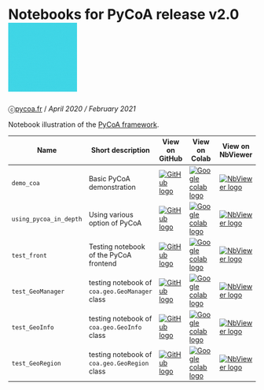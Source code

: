 #  Notebooks for PyCoA release v2.0 <img src="https://github.com/coa-project/coa-project.github.io/blob/main/fig/logo-anime.gif" width="140px" align=bottom > 

ⓒ[pycoa.fr](http://pycoa.fr) / _April 2020 / February 2021_

Notebook illustration of the [PyCoA framework](https://github.com/coa-project/pycoa).

Name | Short description | View on GitHub | View on Colab | View on NbViewer 
--- | --- | --- | --- | ---
`demo_coa` | Basic PyCoA demonstration | <a href="https://github.com/coa-project/coabook/blob/master/demo_pycoa.ipynb" /><img src="https://github.githubassets.com/images/modules/logos_page/GitHub-Mark.png" height="20" alt="GitHub logo" /></a> | <a href="https://colab.research.google.com/github/coa-project/coabook/blob/master/demo_pycoa.ipynb" ><img src="https://colab.research.google.com/img/colab_favicon_256px.png" height="20" alt="Google colab logo" /></a> | <a href="https://nbviewer.jupyter.org/github/coa-project/coabook/blob/master/demo_pycoa.ipynb"><img src="https://nbviewer.jupyter.org/static/img/nav_logo.svg" height="20" alt="NbViewer logo" /></a>
`using_pycoa_in_depth` | Using various option of PyCoA | <a href="https://github.com/coa-project/coabook/blob/master/using_pycoa_in_depth.ipynb" /><img src="https://github.githubassets.com/images/modules/logos_page/GitHub-Mark.png" height="20" alt="GitHub logo" /></a> | <a href="https://colab.research.google.com/github/coa-project/coabook/blob/master/using_pycoa_in_depth.ipynb" ><img src="https://colab.research.google.com/img/colab_favicon_256px.png" height="20" alt="Google colab logo" /></a> | <a href="https://nbviewer.jupyter.org/github/coa-project/coabook/blob/master/using_pycoa_in_depth.ipynb"><img src="https://nbviewer.jupyter.org/static/img/nav_logo.svg" height="20" alt="NbViewer logo" /></a>
`test_front` | Testing notebook of the PyCoA frontend | <a href="https://github.com/coa-project/coabook/blob/master/test_front.ipynb" /><img src="https://github.githubassets.com/images/modules/logos_page/GitHub-Mark.png" height="20" alt="GitHub logo" /></a> | <a href="https://colab.research.google.com/github/coa-project/coabook/blob/master/test_front.ipynb" ><img src="https://colab.research.google.com/img/colab_favicon_256px.png" height="20" alt="Google colab logo" /></a> |  <a href="https://nbviewer.jupyter.org/github/coa-project/coabook/blob/master/test_front.ipynb"><img src="https://nbviewer.jupyter.org/static/img/nav_logo.svg" height="20" alt="NbViewer logo" /></a>
`test_GeoManager` | testing notebook of `coa.geo.GeoManager` class | <a href="https://github.com/coa-project/coabook/blob/master/test_GeoManager.ipynb" /><img src="https://github.githubassets.com/images/modules/logos_page/GitHub-Mark.png" height="20" alt="GitHub logo" /></a> | <a href="https://colab.research.google.com/github/coa-project/coabook/blob/master/test_GeoManager.ipynb" ><img src="https://colab.research.google.com/img/colab_favicon_256px.png" height="20" alt="Google colab logo" /></a> |  <a href="https://nbviewer.jupyter.org/github/coa-project/coabook/blob/master/test_GeoManager.ipynb"><img src="https://nbviewer.jupyter.org/static/img/nav_logo.svg" height="20" alt="NbViewer logo" /></a>
`test_GeoInfo` | testing notebook of `coa.geo.GeoInfo` class | <a href="https://github.com/coa-project/coabook/blob/master/test_GeoInfo.ipynb" /><img src="https://github.githubassets.com/images/modules/logos_page/GitHub-Mark.png" height="20" alt="GitHub logo" /></a> | <a href="https://colab.research.google.com/github/coa-project/coabook/blob/master/test_GeoInfo.ipynb" ><img src="https://colab.research.google.com/img/colab_favicon_256px.png" height="20" alt="Google colab logo" /></a> |  <a href="https://nbviewer.jupyter.org/github/coa-project/coabook/blob/master/test_GeoInfo.ipynb"><img src="https://nbviewer.jupyter.org/static/img/nav_logo.svg" height="20" alt="NbViewer logo" /></a>
`test_GeoRegion` | testing notebook of `coa.geo.GeoRegion` class | <a href="https://github.com/coa-project/coabook/blob/master/test_GeoRegion.ipynb" /><img src="https://github.githubassets.com/images/modules/logos_page/GitHub-Mark.png" height="20" alt="GitHub logo" /></a> | <a href="https://colab.research.google.com/github/coa-project/coabook/blob/master/test_GeoRegion.ipynb" ><img src="https://colab.research.google.com/img/colab_favicon_256px.png" height="20" alt="Google colab logo" /></a> |  <a href="https://nbviewer.jupyter.org/github/coa-project/coabook/blob/master/test_GeoRegion.ipynb"><img src="https://nbviewer.jupyter.org/static/img/nav_logo.svg" height="20" alt="NbViewer logo" /></a>
